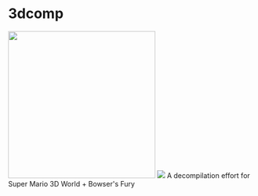 # 3dcomp
<img src="https://github.com/shibbo/3dcomp/blob/main/img/logo.png" width="300">
<img src="https://img.shields.io/endpoint?url=https://raw.githubusercontent.com/shibbo/3dcomp/main/data/percent.json&style=flat" />
A decompilation effort for Super Mario 3D World + Bowser's Fury
